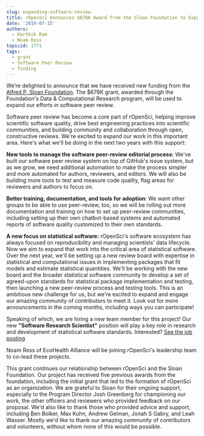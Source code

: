```yaml
---
slug: expanding-software-review
title: rOpenSci Announces $678K Award from the Sloan Foundation to Expand Software Peer Review
date: '2019-07-15'
authors:
  - Karthik Ram
  - Noam Ross
topicid: 1771
tags:
  - grant
  - Software Peer Review
  - funding
---
```


We’re delighted to announce that we have received new funding from the [Alfred P. Sloan Foundation](https://sloan.org/). The $678K grant, awarded through the Foundation's Data & Computational Research program, will be used to expand our efforts in software peer review.  

Software peer review has become a core part of rOpenSci, helping improve scientific software quality, drive best engineering practices into scientific communities, and building community and collaboration through open, constructive reviews.  We're excited to expand our work in this important area. Here's what we'll be doing in the next two years with this support:  

**New tools to manage the software peer-review editorial process:** We've built our software peer review system on top of GitHub's issue system, but as we grow, we need additional automation to make the process simpler and more automated for authors, reviewers, and editors.  We will also be building more tools to test and measure code quality, flag areas for reviewers and authors to focus on.

**Better training, documentation, and tools for adoption**: We want other groups to be able to use peer-review, too, so we will be rolling out more documentation and training on how to set up peer-review communities, including setting up their own chatbot-based systems and automated reports of software quality customized to their own standards.

**A new focus on statistical software:** rOpenSci's software ecosystem has always focused on reproducibility and managing scientists' data lifecycle.  Now we aim to expand that work into the critical area of statistical software.  Over the next year, we'll be setting up a new review board with expertise in statistical and computational issues in implementing packages that fit models and estimate statistical quantities. We'll be working with the new board and the broader statistical software community to develop a set of agreed-upon standards for statistical package implementation and testing, then launching a new peer-review process and testing tools.  This is an ambitious new challenge for us, but we're excited to expand and engage our amazing community of contributors to meet it. Look out for more announcements in the coming months, including ways you can participate!

Speaking of which, we are hiring a new team member for this project!  Our new **"Software Research Scientist"** position will play a key role in research and development of statistical software standards.  Interested? [See the job posting](/careers/)

Noam Ross of EcoHealth Alliance will be joining rOpenSci's leadership team to co-lead these projects.

This grant continues our relationship between rOpenSci and the Sloan Foundation. Our project has received five previous awards from the foundation, including the initial grant that led to the formation of rOpenSci as an organization. We are grateful to Sloan for their ongoing support, especially to the Program Director Josh Greenberg for championing our work, the other officers and reviewers who provided feedback on our proposal.   We'd also like to thank those who provided advice and support, including Ben Bolker, Max Kuhn, Andrew Gelman, Jonah S Gabry, and Leah Wasser. Mostly we'd like to thank our amazing community of contributors and volunteers, without whom none of this would be possible.

